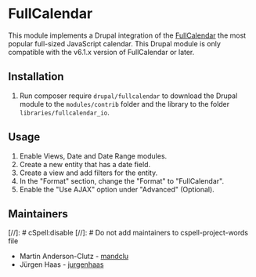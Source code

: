 # FullCalendar

This module implements a Drupal integration of the 
[FullCalendar](https://fullcalendar.io/) the most popular 
full-sized JavaScript calendar. This Drupal module is only
compatible with the v6.1.x version of FullCalendar or later.

## Installation

1. Run composer require `drupal/fullcalendar` to download 
   the Drupal module to the `modules/contrib` folder and the
   library to the folder `libraries/fullcalendar_io`.

## Usage

  1. Enable Views, Date and Date Range modules.
  2. Create a new entity that has a date field.
  3. Create a view and add filters for the entity.
  4. In the "Format" section, change the "Format" to "FullCalendar".
  5. Enable the "Use AJAX" option under "Advanced" (Optional).

## Maintainers
[//]: # cSpell:disable
[//]: # Do not add maintainers to cspell-project-words file


- Martin Anderson-Clutz - [mandclu](https://www.drupal.org/u/mandclu)
- Jürgen Haas - [jurgenhaas](https://www.drupal.org/u/jurgenhaas)
